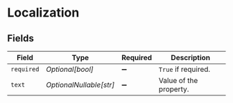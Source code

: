 # Localization


## Fields

| Field                   | Type                    | Required                | Description             |
| ----------------------- | ----------------------- | ----------------------- | ----------------------- |
| `required`              | *Optional[bool]*        | :heavy_minus_sign:      | `True` if required.     |
| `text`                  | *OptionalNullable[str]* | :heavy_minus_sign:      | Value of the property.  |